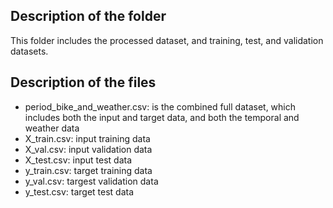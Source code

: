 ## Description of the folder
This folder includes the processed dataset, and training, test, and validation datasets.

## Description of the files
* period_bike_and_weather.csv: is the combined full dataset, which includes both the input and target data, and both the temporal and weather data
* X_train.csv: input training data
* X_val.csv: input validation data
* X_test.csv: input test data
* y_train.csv: target training data
* y_val.csv: targest validation data
* y_test.csv: target test data
